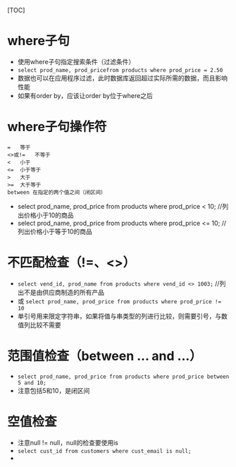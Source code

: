 [TOC]

# where子句

- 使用where子句指定搜索条件（过滤条件）
- `select prod_name, prod_pricefrom products where prod_price = 2.50`
- 数据也可以在应用程序过滤，此时数据库返回超过实际所需的数据，而且影响性能
- 如果有order by，应该让order by位于where之后

# where子句操作符

```
=	等于
<>或!=	不等于
<	小于
<=	小于等于
>	大于
>=	大于等于
between	在指定的两个值之间（闭区间）
```

- select prod_name, prod_price from products where prod_price < 10; //列出价格小于10的商品
- select prod_name, prod_price from products where prod_price <= 10; //列出价格小于等于10的商品

# 不匹配检查（!=、<>）

- `select vend_id, prod_name from products where vend_id <> 1003;` //列出不是由供应商制造的所有产品
- 或 `select prod_name, prod_price from products where prod_price != 10`
- 单引号用来限定字符串，如果将值与串类型的列进行比较，则需要引号，与数值列比较不需要

# 范围值检查（between ... and ...）

- `select prod_name, prod_price from products where prod_price between 5 and 10;`
- 注意包括5和10，是闭区间

# 空值检查

- 注意null != null，null的检查要使用is
- `select cust_id from customers where cust_email is null;`
- 


